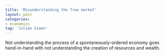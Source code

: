 ```yaml
---
title: 'Misunderstanding the free market'
layout: post
categories:
- economics
tag: 'Julian Simon'
---
```


Not understanding the process of a spontaneously-ordered economy goes hand-in-hand with not understanding the creation of resources and wealth.